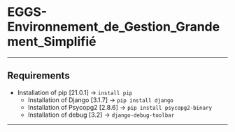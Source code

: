 # EGGS-Environnement_de_Gestion_Grandement_Simplifié

***
## Requirements
* Installation of pip [21.0.1] -> `install pip`
    * Installation of Django [3.1.7] -> `pip install django`
    * Installation of Psycopg2 [2.8.6] -> `pip install psycopg2-binary`
    * Installation of debug [3.2] -> `django-debug-toolbar`

***